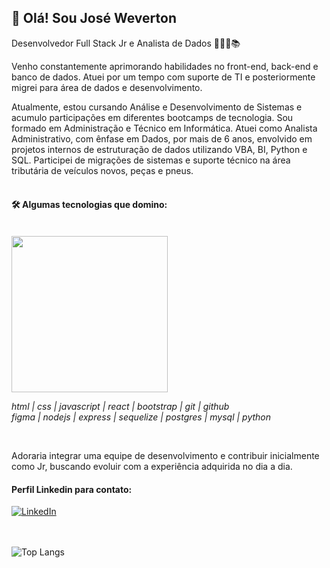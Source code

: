 
<!--![header](https://capsule-render.vercel.app/api?type=waving&&color=154c79&height=120&section=header&fontSize=90)-->


<!--[![Typing SVG](https://readme-typing-svg.demolab.com?font=Fira+Code&pause=1000&color=154C79&multiline=true&random=false&width=435&height=90&lines=Desenvolvedor+de+software%3A;Front-end+%7C+Back-end;Banco+de+dados)](https://git.io/typing-svg)-->

## 👋 Olá! Sou José Weverton 

Desenvolvedor Full Stack Jr e Analista de Dados 👨🏻‍💻📚

<!--Encaro desafios com uma abordagem analítica, sempre buscando colaborar de forma participativa e mantendo uma constante busca por novos conhecimentos para solucionar questões do dia a dia. Dedico-me ao trabalho com comprometimento, flexibilidade e facilidade de adaptação para absorver e aplicar novas tecnologias.<br><br>-->

Venho constantemente aprimorando habilidades no front-end, back-end e banco de dados. Atuei por um tempo com suporte de TI e posteriormente migrei para área de dados e desenvolvimento.

Atualmente, estou cursando Análise e Desenvolvimento de Sistemas e acumulo participações em diferentes bootcamps de tecnologia. Sou formado em Administração e Técnico em Informática. Atuei como Analista Administrativo, com ênfase em Dados, por mais de 6 anos, envolvido em projetos internos de estruturação de dados utilizando VBA, BI, Python e SQL. Participei de migrações de sistemas e suporte técnico na área tributária de veículos novos, peças e pneus. 
<br><br>

#### 🛠️ Algumas tecnologias que domino: <br><br>

<div>
<img width=250px src="https://skillicons.dev/icons?i=html,css,javascript,react,bootstrap,git,github,figma,nodejs,express,sequelize,postgres,mysql,py&perline=7" />
</div>

*html | css | javascript | react | bootstrap | git | github<br>figma | nodejs | express | sequelize | postgres | mysql | python*

<br>

Adoraria integrar uma equipe de desenvolvimento e contribuir inicialmente como Jr, buscando evoluir com a experiência adquirida no dia a dia.

####  Perfil Linkedin para contato:

[![LinkedIn](<https://img.shields.io/badge/LinkedIn-0077B5?style=for-the-badge&logo=linkedin&logoColor=white>)](<https://www.linkedin.com/in/jose-weverton/>)<br>
<br><br>

<!--![Jose Weverton Stats](https://github-readme-stats.vercel.app/api?username=joseweverton&show_icons=true&theme=transparent)-->

<!--[![Top Langs](https://github-readme-stats.vercel.app/api/top-langs/?username=anuraghazra)](https://github.com/anuraghazra/github-readme-stats) -->

![Top Langs](https://github-readme-stats.vercel.app/api/top-langs/?username=joseweverton&layout=compact)



